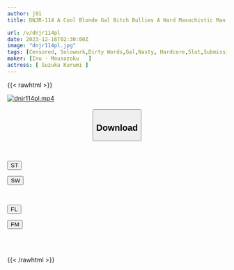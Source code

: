 ```yaml
---
author: j91
title: DNJR-114 A Cool Blonde Gal Bitch Bullies A Hard Masochistic Man ~ I'm Going To Bully You And Cause Trouble ~ Kurumi Suzuka

url: /v/dnjr114pl
date: 2023-12-16T02:30:00Z
image: "dnjr114pl.jpg"
tags: [Censored, Solowork,Dirty Words,Gal,Nasty, Hardcore,Slut,Submissive Men	]
maker: [Inu - Mousozoku   ]
actress: [ Suzuka Kurumi ]
---
```



{{< rawhtml >}}

<div class="video" data-videoid="vp1rXDlQrLfPVz">
    <a href="javascript:;">
        <img src="/v/dnjr114pl/dnjr114pl.jpg" width="WIDTH" height="HEIGHT" alt="dnjr114pl.mp4" loading="lazy">
    </a>
</div>

<script type="text/javascript" src="https://j91.asia/asset/on-demand-st.js"></script>

<br>
  <link rel="stylesheet" href="https://j91.asia/asset/bs5.css">
  
  <center>
  <button class="btn btn-primary" type="button" data-bs-toggle="collapse" data-bs-target=".multi-collapse" aria-expanded="false" aria-controls="multiCollapseExample1 multiCollapseExample2"><h2>Download</h2></button></center>
</p>
<div class="row">
  <div class="col">
    <div class="collapse multi-collapse" id="multiCollapseExample1">
      <div class="card card-body">
	      	      <br>
<div class="buttons">  
<p><a href="https://streamtape.to/v/vp1rXDlQrLfPVz" target="_blank"><button class="btn-hover color-3"><i class="fa fa-download"></i> ST</button></a></p>
<p><a href="https://flaswish.com/shncv0sh7lkf" target="_blank"><button class="btn-hover color-2"><i class="fa fa-download"></i> SW</button></a></p></div>
    </div>
  </div>
</div>
  <div class="col">
    <div class="collapse multi-collapse" id="multiCollapseExample2">
      <div class="card card-body">
	      <br>
<div class="buttons">
<p><a href="javascript:;" target="_blank"><button class="btn-hover color-9"><i class="fa fa-download"></i> FL</button></a></p>
<p><a href="javascript:;" target="_blank"><button class="btn-hover color-8"><i class="fa fa-download"></i> FM</button></a></p></div>
<br><br>
      </div>
    </div>
  </div>
</div>

{{< /rawhtml >}}